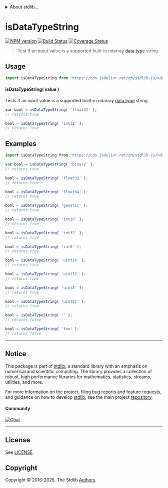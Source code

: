 <!--

@license Apache-2.0

Copyright (c) 2025 The Stdlib Authors.

Licensed under the Apache License, Version 2.0 (the "License");
you may not use this file except in compliance with the License.
You may obtain a copy of the License at

   http://www.apache.org/licenses/LICENSE-2.0

Unless required by applicable law or agreed to in writing, software
distributed under the License is distributed on an "AS IS" BASIS,
WITHOUT WARRANTIES OR CONDITIONS OF ANY KIND, either express or implied.
See the License for the specific language governing permissions and
limitations under the License.

-->


<details>
  <summary>
    About stdlib...
  </summary>
  <p>We believe in a future in which the web is a preferred environment for numerical computation. To help realize this future, we've built stdlib. stdlib is a standard library, with an emphasis on numerical and scientific computation, written in JavaScript (and C) for execution in browsers and in Node.js.</p>
  <p>The library is fully decomposable, being architected in such a way that you can swap out and mix and match APIs and functionality to cater to your exact preferences and use cases.</p>
  <p>When you use stdlib, you can be absolutely certain that you are using the most thorough, rigorous, well-written, studied, documented, tested, measured, and high-quality code out there.</p>
  <p>To join us in bringing numerical computing to the web, get started by checking us out on <a href="https://github.com/stdlib-js/stdlib">GitHub</a>, and please consider <a href="https://opencollective.com/stdlib">financially supporting stdlib</a>. We greatly appreciate your continued support!</p>
</details>

# isDataTypeString

[![NPM version][npm-image]][npm-url] [![Build Status][test-image]][test-url] [![Coverage Status][coverage-image]][coverage-url] <!-- [![dependencies][dependencies-image]][dependencies-url] -->

> Test if an input value is a supported built-in ndarray [data type][@stdlib/ndarray/dtypes] string.

<!-- Section to include introductory text. Make sure to keep an empty line after the intro `section` element and another before the `/section` close. -->

<section class="intro">

</section>

<!-- /.intro -->

<!-- Package usage documentation. -->



<section class="usage">

## Usage

```javascript
import isDataTypeString from 'https://cdn.jsdelivr.net/gh/stdlib-js/ndarray-base-assert-is-data-type-string@deno/mod.js';
```

#### isDataTypeString( value )

Tests if an input value is a supported built-in ndarray [data type][@stdlib/ndarray/dtypes] string.

```javascript
var bool = isDataTypeString( 'float32' );
// returns true

bool = isDataTypeString( 'int32' );
// returns true
```

</section>

<!-- /.usage -->

<!-- Package usage notes. Make sure to keep an empty line after the `section` element and another before the `/section` close. -->

<section class="notes">

</section>

<!-- /.notes -->

<!-- Package usage examples. -->

<section class="examples">

## Examples

<!-- eslint no-undef: "error" -->

```javascript
import isDataTypeString from 'https://cdn.jsdelivr.net/gh/stdlib-js/ndarray-base-assert-is-data-type-string@deno/mod.js';

var bool = isDataTypeString( 'binary' );
// returns true

bool = isDataTypeString( 'float32' );
// returns true

bool = isDataTypeString( 'float64' );
// returns true

bool = isDataTypeString( 'generic' );
// returns true

bool = isDataTypeString( 'int16' );
// returns true

bool = isDataTypeString( 'int32' );
// returns true

bool = isDataTypeString( 'int8' );
// returns true

bool = isDataTypeString( 'uint16' );
// returns true

bool = isDataTypeString( 'uint32' );
// returns true

bool = isDataTypeString( 'uint8' );
// returns true

bool = isDataTypeString( 'uint8c' );
// returns true

bool = isDataTypeString( '' );
// returns false

bool = isDataTypeString( 'foo' );
// returns false
```

</section>

<!-- /.examples -->

<!-- Section to include cited references. If references are included, add a horizontal rule *before* the section. Make sure to keep an empty line after the `section` element and another before the `/section` close. -->

<section class="references">

</section>

<!-- /.references -->

<!-- Section for related `stdlib` packages. Do not manually edit this section, as it is automatically populated. -->

<section class="related">

</section>

<!-- /.related -->

<!-- Section for all links. Make sure to keep an empty line after the `section` element and another before the `/section` close. -->


<section class="main-repo" >

* * *

## Notice

This package is part of [stdlib][stdlib], a standard library with an emphasis on numerical and scientific computing. The library provides a collection of robust, high performance libraries for mathematics, statistics, streams, utilities, and more.

For more information on the project, filing bug reports and feature requests, and guidance on how to develop [stdlib][stdlib], see the main project [repository][stdlib].

#### Community

[![Chat][chat-image]][chat-url]

---

## License

See [LICENSE][stdlib-license].


## Copyright

Copyright &copy; 2016-2025. The Stdlib [Authors][stdlib-authors].

</section>

<!-- /.stdlib -->

<!-- Section for all links. Make sure to keep an empty line after the `section` element and another before the `/section` close. -->

<section class="links">

[npm-image]: http://img.shields.io/npm/v/@stdlib/ndarray-base-assert-is-data-type-string.svg
[npm-url]: https://npmjs.org/package/@stdlib/ndarray-base-assert-is-data-type-string

[test-image]: https://github.com/stdlib-js/ndarray-base-assert-is-data-type-string/actions/workflows/test.yml/badge.svg?branch=main
[test-url]: https://github.com/stdlib-js/ndarray-base-assert-is-data-type-string/actions/workflows/test.yml?query=branch:main

[coverage-image]: https://img.shields.io/codecov/c/github/stdlib-js/ndarray-base-assert-is-data-type-string/main.svg
[coverage-url]: https://codecov.io/github/stdlib-js/ndarray-base-assert-is-data-type-string?branch=main

<!--

[dependencies-image]: https://img.shields.io/david/stdlib-js/ndarray-base-assert-is-data-type-string.svg
[dependencies-url]: https://david-dm.org/stdlib-js/ndarray-base-assert-is-data-type-string/main

-->

[chat-image]: https://img.shields.io/gitter/room/stdlib-js/stdlib.svg
[chat-url]: https://app.gitter.im/#/room/#stdlib-js_stdlib:gitter.im

[stdlib]: https://github.com/stdlib-js/stdlib

[stdlib-authors]: https://github.com/stdlib-js/stdlib/graphs/contributors

[umd]: https://github.com/umdjs/umd
[es-module]: https://developer.mozilla.org/en-US/docs/Web/JavaScript/Guide/Modules

[deno-url]: https://github.com/stdlib-js/ndarray-base-assert-is-data-type-string/tree/deno
[deno-readme]: https://github.com/stdlib-js/ndarray-base-assert-is-data-type-string/blob/deno/README.md
[umd-url]: https://github.com/stdlib-js/ndarray-base-assert-is-data-type-string/tree/umd
[umd-readme]: https://github.com/stdlib-js/ndarray-base-assert-is-data-type-string/blob/umd/README.md
[esm-url]: https://github.com/stdlib-js/ndarray-base-assert-is-data-type-string/tree/esm
[esm-readme]: https://github.com/stdlib-js/ndarray-base-assert-is-data-type-string/blob/esm/README.md
[branches-url]: https://github.com/stdlib-js/ndarray-base-assert-is-data-type-string/blob/main/branches.md

[stdlib-license]: https://raw.githubusercontent.com/stdlib-js/ndarray-base-assert-is-data-type-string/main/LICENSE

[@stdlib/ndarray/dtypes]: https://github.com/stdlib-js/ndarray-dtypes/tree/deno

</section>

<!-- /.links -->
